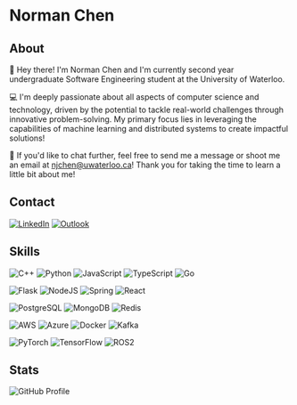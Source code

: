 # Norman Chen
## About
👋 Hey there! I'm Norman Chen and I'm currently second year undergraduate Software Engineering student at the University of Waterloo.

💻 I'm deeply passionate about all aspects of computer science and technology, driven by the potential to tackle real-world challenges through innovative problem-solving. My primary focus lies in leveraging the capabilities of machine learning and distributed systems to create impactful solutions!

💬 If you'd like to chat further, feel free to send me a message or shoot me an email at njchen@uwaterloo.ca! Thank you for taking the time to learn a little bit about me!
## Contact
<a href="https://www.linkedin.com/in/normanjchen/">![LinkedIn](https://img.shields.io/badge/Norman%20Chen-%231DA1F2.svg?style=for-the-badge&logo=LinkedIn&logoColor=white)</a>
<a href="mailto:njchen@uwaterloo.ca">![Outlook](https://img.shields.io/badge/njchen-0078D4?style=for-the-badge&logo=microsoft-outlook&logoColor=white)</a>
<!--<a href="https://www.instagram.com/norman.chenn/">![Instagram](https://img.shields.io/badge/norman.chenn-%23E4405F.svg?style=for-the-badge&logo=Instagram&logoColor=white)</a>-->
<!--![Discord](https://img.shields.io/badge/njchen-%237289DA.svg?style=for-the-badge&logo=discord&logoColor=white)-->

## Skills
<!--![C](https://img.shields.io/badge/C-00599C?style=for-the-badge&logo=c&logoColor=white)-->
![C++](https://img.shields.io/badge/C%2B%2B-00599C?style=for-the-badge&logo=c%2B%2B&logoColor=white)
![Python](https://img.shields.io/badge/Python-FFD43B?style=for-the-badge&logo=python&logoColor=blue)
![JavaScript](https://img.shields.io/badge/JavaScript-323330?style=for-the-badge&logo=javascript&logoColor=F7DF1E)
![TypeScript](https://img.shields.io/badge/TypeScript-007ACC?style=for-the-badge&logo=typescript&logoColor=white)
![Go](https://img.shields.io/badge/Go-00ADD8?style=for-the-badge&logo=go&logoColor=white)

<!--![NextJS](https://img.shields.io/badge/next.js-000000?style=for-the-badge&logo=nextdotjs&logoColor=white)-->
<!--![.NET](https://img.shields.io/badge/.NET-512BD4?style=for-the-badge&logo=dotnet&logoColor=white)-->
![Flask](https://img.shields.io/badge/flask-%23000.svg?style=for-the-badge&logo=flask&logoColor=white)
![NodeJS](https://img.shields.io/badge/node.js-6DA55F?style=for-the-badge&logo=node.js&logoColor=white)
![Spring](https://img.shields.io/badge/Spring-6DB33F?style=for-the-badge&logo=spring&logoColor=white)
![React](https://img.shields.io/badge/react-%2320232a.svg?style=for-the-badge&logo=react&logoColor=%2361DAFB)
<!--![Spring Boot](https://img.shields.io/badge/Spring_Boot-F2F4F9?style=for-the-badge&logo=spring-boot)-->
<!--![ExpressJS](https://img.shields.io/badge/Express.js-000000?style=for-the-badge&logo=express&logoColor=white)-->

![PostgreSQL](https://img.shields.io/badge/PostgreSQL-316192?style=for-the-badge&logo=postgresql&logoColor=white)
![MongoDB](https://img.shields.io/badge/MongoDB-4EA94B?style=for-the-badge&logo=mongodb&logoColor=white)
![Redis](https://img.shields.io/badge/redis-%23DD0031.svg?&style=for-the-badge&logo=redis&logoColor=white)
<!--![SQLite](https://img.shields.io/badge/SQLite-07405E?style=for-the-badge&logo=sqlite&logoColor=white)-->

![AWS](https://img.shields.io/badge/AWS-FF9900?style=for-the-badge&logo=amazonaws&logoColor=white)
![Azure](https://img.shields.io/badge/Azure-0078D7?style=for-the-badge&logo=azure-devops&logoColor=white)
![Docker](https://img.shields.io/badge/Docker-2CA5E0?style=for-the-badge&logo=docker&logoColor=white)
![Kafka](https://img.shields.io/badge/Kafka-231F20?style=for-the-badge&logo=apache-kafka&logoColor=white)
<!--![Vercel](https://img.shields.io/badge/Vercel-000000?style=for-the-badge&logo=vercel&logoColor=white)-->

![PyTorch](https://img.shields.io/badge/PyTorch-EE4C2C?style=for-the-badge&logo=pytorch&logoColor=white)
![TensorFlow](https://img.shields.io/badge/TensorFlow-FF6F00?style=for-the-badge&logo=tensorflow&logoColor=white)
![ROS2](https://img.shields.io/badge/ROS2-22314E?style=for-the-badge&logo=ROS&logoColor=white)
<!--![OpenCV](https://img.shields.io/badge/OpenCV-27338e?style=for-the-badge&logo=OpenCV&logoColor=white)-->

## Stats
![GitHub Profile](https://github-profile-summary-cards.vercel.app/api/cards/profile-details?username=normanchenn&theme=github_dark)
<!--![GitHub Stats](https://github-readme-stats-git-masterrstaa-rickstaa.vercel.app/api?username=normanchenn&theme=dark)
![GitHub Streak](https://github-readme-streak-stats.herokuapp.com/?user=normanchenn&theme=dark)-->


<!--https://github.com/alexandresanlim/Badges4-README.md-Profile?tab=readme-ov-file-->





<!--
**normanchenn/normanchenn** is a ✨ _special_ ✨ repository because its `README.md` (this file) appears on your GitHub profile.

Here are some ideas to get you started:

- 🔭 I’m currently working on ...
- 🌱 I’m currently learning ...
- 👯 I’m looking to collaborate on ...
- 🤔 I’m looking for help with ...
- 💬 Ask me about ...
- 📫 How to reach me: ...
- 😄 Pronouns: ...
- ⚡ Fun fact: ...
-->


<!-- ### Hi there 👋 -->

<!--
**normanchenn/normanchenn** is a ✨ _special_ ✨ repository because its `README.md` (this file) appears on your GitHub profile.

Here are some ideas to get you started:

- 🔭 I’m currently working on ...
- 🌱 I’m currently learning ...
- 👯 I’m looking to collaborate on ...
- 🤔 I’m looking for help with ...
- 💬 Ask me about ...
- 📫 How to reach me: ...
- 😄 Pronouns: ...
- ⚡ Fun fact: ...
-->
